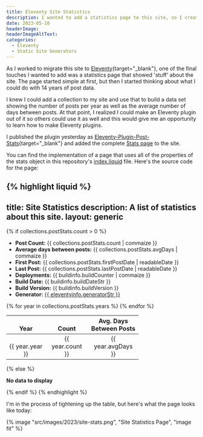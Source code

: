 ```yaml
---
title: Eleventy Site Statistics
description: I wanted to add a statistics page to this site, so I created an Eleventy plugin to do it. This article describes how to use the plugin in your Eleventy site.
date: 2023-05-10
headerImage: 
headerImageAltText: 
categories:
  - Eleventy
  - Static Site Generators
---
```


As I worked to migrate this site to [Eleventy](https://www.11ty.dev/docs/collections/){target="_blank"}, one of the final touches I wanted to add was a statistics page that showed 'stuff' about the site. The page started simple at first, but then I started thinking about what I could do with 14 years of post data. 

I knew I could add a collection to my site and use that to build a data set showing the number of posts per year as well as the average number of days between posts. At that point, I realized I could make an Eleventy plugin out of it so others could use it as well and this would give me an opportunity to learn how to make Eleventy plugins. 

I published the plugin yesterday as [Eleventy-Plugin-Post-Stats](https://github.com/johnwargo/eleventy-plugin-post-stats){target="_blank"} and added the complete [Stats page](/statistics) to the site. 

You can find the implementation of a page that uses all of the properties of the stats object in this repository's [index.liquid](https://github.com/johnwargo/eleventy-plugin-post-stats/blob/main/index.liquid) file. Here's the source code for the page:

{% highlight liquid %}
---
title: Site Statistics
description: A list of statistics about this site.
layout: generic
---

{% if collections.postStats.count > 0 %}
  <ul>
    <li>
      <strong>Post Count:</strong>
      {{ collections.postStats.count | commaize }}</li>
    <li>
      <strong>Average days between posts:</strong>
      {{ collections.postStats.avgDays | commaize }}</li>
    <li>
      <strong>First Post:</strong>
      {{ collections.postStats.firstPostDate | readableDate }}
    </li>
    <li>
      <strong>Last Post:</strong>
      {{ collections.postStats.lastPostDate | readableDate }}
    </li>
    <li>
      <strong>Deployments:</strong>
      {{ buildinfo.buildCounter | commaize }}
    </li>
    <li>
      <strong>Build Date:</strong>
      {{ buildinfo.buildDateStr }}
    </li>
    <li>
      <strong>Build Version:</strong>
      {{ buildinfo.buildVersion }}
    </li>
    <li>
      <strong>Generator:</strong>
      <a href="https://www.11ty.dev/" target="_blank">{{ eleventyinfo.generatorStr }}</a>
    </li>
  </ul>

  <style>
    table,
    th,
    td {
      width: 350px;
      text-align: center;
      vertical-align: bottom;
    }

    .chart-container {
      max-width: 1280px;
    }
  </style>

  <table>
    <thead>
      <tr>
        <th>Year</th>
        <th>Count</th>
        <th>Avg. Days Between Posts</th>
      </tr>
    </thead>
    <tbody>
      {% for year in collections.postStats.years %}
        <tr>
          <td>{{ year.year }}</td>
          <td>{{ year.count }}</td>
          <td>{{ year.avgDays }}</td>
        </tr>
      {% endfor %}
    </tbody>
  </table>

  <div class="chart-container">
    <canvas id="statsChart"></canvas>
  </div>

  <script src="https://cdn.jsdelivr.net/npm/chart.js"></script>
  <script>
    const ctx = document.getElementById('statsChart');
    new Chart(ctx, {
      data: {
        labels: [{% for year in collections.postStats.years %}'{{ year.year }}'{%- unless forloop.last %},{% endunless %}{% endfor %}],
      datasets: [
        {
          type: 'bar',
          label: 'Number of Posts',
          data: [{% for year in collections.postStats.years %}{{ year.count | commaize }}{%- unless forloop.last %},{% endunless %}{% endfor %}],
          borderWidth: 1,
          order: 1
        }, {
          type: 'line',
          label: 'Average Number of Days Between Posts',
          data: [{% for year in collections.postStats.years %}{{ year.avgDays | commaize }}{%- unless forloop.last %},{% endunless %}{% endfor %}],
          lineTension: 0.8,
          order: 2
        }
      ]
    },
    options: {
      scales: {
        y: {
          beginAtZero: true,
          title: {
            display: true,
            text: 'Number of Posts'
          }
        },
        x: {
          title: {
            display: true,
            text: 'Post Year'
          }
        }
      }
    }
  });
  </script>

{% else %}
  <p>
    <strong>No data to display</strong>
  </p>

{% endif %}
{% endhighlight %}

I'm in the process of tightening up the table, but here's what the page looks like today:

{% image "src/images/2023/site-stats.png", "Site Statistics Page", "image fit" %}
